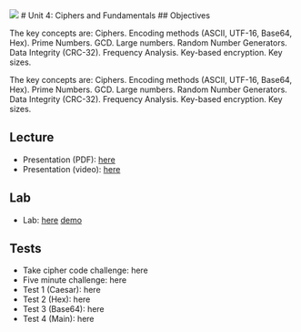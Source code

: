 <img src="https://github.com/billbuchanan/csn09112/blob/master/zadditional/top_csn09112.png"/>
# Unit 4: Ciphers and Fundamentals
## Objectives


The key concepts are: Ciphers. Encoding methods (ASCII, UTF-16, Base64, Hex). Prime Numbers. GCD. Large numbers. Random Number Generators. Data Integrity (CRC-32). Frequency Analysis. Key-based encryption. Key sizes.

The key concepts are: Ciphers. Encoding methods (ASCII, UTF-16, Base64, Hex). Prime Numbers. GCD. Large numbers. Random Number Generators. Data Integrity (CRC-32). Frequency Analysis. Key-based encryption. Key sizes.

## Lecture

* Presentation (PDF): [here](https://asecuritysite.com/public/day01_ciphers_fundamentals.pdf)
* Presentation (video): [here](https://youtu.be/zqmjUpJNcJA)

## Lab
* Lab: [here](https://github.com/billbuchanan/csn09112/tree/master/week04_ciphers/lecture) [demo](https://www.youtube.com/watch?v=d4a0bDhlyvI)

## Tests

* Take cipher code challenge: here
* Five minute challenge: here
* Test 1 (Caesar): here
* Test 2 (Hex): here
* Test 3 (Base64): here
* Test 4 (Main): here


